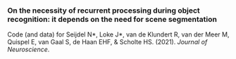 ### On the necessity of recurrent processing during object recognition: it depends on the need for scene segmentation 

Code (and data) for Seijdel N*, Loke J*, van de Klundert R, van der Meer M, Quispel E, van Gaal S, de Haan EHF, & Scholte HS. (2021). *Journal of Neuroscience*.  
